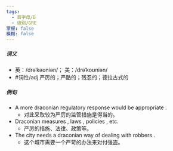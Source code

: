 ```yaml
---
tags:
  - 首字母/D
  - 级别/GRE
掌握: false
模糊: false
---
```

##### 词义
- 英：/drəˈkəʊniən/； 美：/drəˈkoʊniən/
- #词性/adj  严厉的；严酷的；残忍的；德拉古式的
##### 例句
- A more draconian regulatory response would be appropriate .
	- 对此采取较为严厉的监管措施是得当的。
- Draconian measures , laws , policies , etc.
	- 严厉的措施、法律、政策等。
- The city needs a draconian way of dealing with robbers .
	- 这个城市需要一个严苛的办法来对付强盗。
